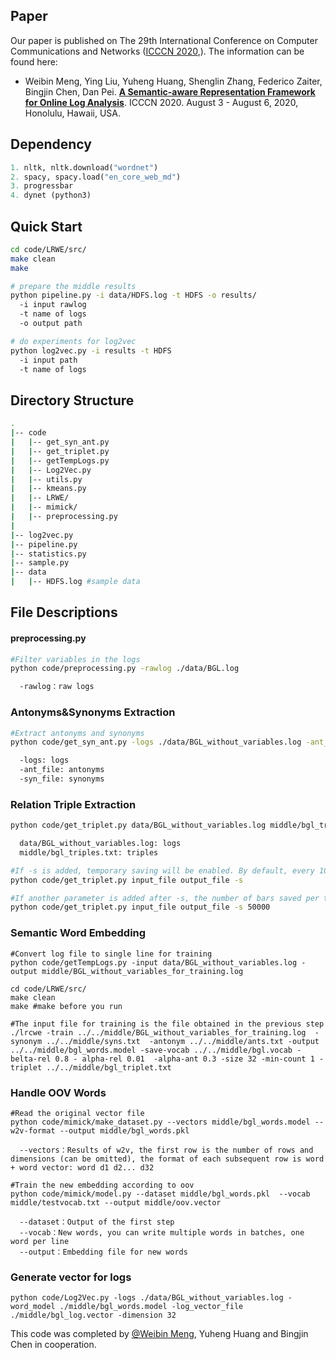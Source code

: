 ## Paper

Our paper is published on The 29th International Conference on Computer Communications and Networks 
([ICCCN 2020](http://www.icccn.org/icccn20/),). The information can be found here:

* Weibin Meng, Ying Liu, Yuheng Huang, Shenglin Zhang, Federico Zaiter, Bingjin Chen, Dan Pei. **[A Semantic-aware Representation Framework for Online Log Analysis](https://ieeexplore.ieee.org/stamp/stamp.jsp?arnumber=9209707)**.  ICCCN 2020. August 3 - August 6, 2020, Honolulu, Hawaii, USA.

## Dependency

```python
1. nltk, nltk.download("wordnet")
2. spacy, spacy.load("en_core_web_md")
3. progressbar
4. dynet (python3)
```

Quick Start
---

```bash
cd code/LRWE/src/ 
make clean
make 

# prepare the middle results 
python pipeline.py -i data/HDFS.log -t HDFS -o results/
  -i input rawlog
  -t name of logs
  -o output path

# do experiments for log2vec
python log2vec.py -i results -t HDFS
  -i input path
  -t name of logs
```

Directory Structure
---

```bash
.
|-- code
|   |-- get_syn_ant.py
|   |-- get_triplet.py
|   |-- getTempLogs.py
|   |-- Log2Vec.py
|   |-- utils.py
|   |-- kmeans.py
|   |-- LRWE/
|   |-- mimick/
|   |-- preprocessing.py
|
|-- log2vec.py
|-- pipeline.py
|-- statistics.py
|-- sample.py
|-- data
|   |-- HDFS.log #sample data

```

File Descriptions
---

#### preprocessing.py

```sh
#Filter variables in the logs
python code/preprocessing.py -rawlog ./data/BGL.log

  -rawlog：raw logs
```

### Antonyms&Synonyms Extraction
```sh
#Extract antonyms and synonyms 
python code/get_syn_ant.py -logs ./data/BGL_without_variables.log -ant_file ./middle/ants.txt -syn_file ./middle/syns.txt

  -logs: logs
  -ant_file: antonyms
  -syn_file: synonyms
```

### Relation Triple Extraction

```sh
python code/get_triplet.py data/BGL_without_variables.log middle/bgl_triplet.txt

  data/BGL_without_variables.log: logs
  middle/bgl_triples.txt: triples
```

```sh
#If -s is added, temporary saving will be enabled. By default, every 10000 pieces will be saved, named "temp\_" + output\_file
python code/get_triplet.py input_file output_file -s
```

```sh
#If another parameter is added after -s, the number of bars saved per time is modified
python code/get_triplet.py input_file output_file -s 50000 
```


### Semantic Word Embedding

```shell
#Convert log file to single line for training
python code/getTempLogs.py -input data/BGL_without_variables.log -output middle/BGL_without_variables_for_training.log
```

```shell
cd code/LRWE/src/ 
make clean
make #make before you run

#The input file for training is the file obtained in the previous step
./lrcwe -train ../../middle/BGL_without_variables_for_training.log  -synonym ../../middle/syns.txt  -antonym ../../middle/ants.txt -output ../../middle/bgl_words.model -save-vocab ../../middle/bgl.vocab -belta-rel 0.8 - alpha-rel 0.01  -alpha-ant 0.3 -size 32 -min-count 1 -triplet ../../middle/bgl_triplet.txt
```


### Handle OOV Words

```shell
#Read the original vector file
python code/mimick/make_dataset.py --vectors middle/bgl_words.model --w2v-format --output middle/bgl_words.pkl

  --vectors：Results of w2v, the first row is the number of rows and dimensions (can be omitted), the format of each subsequent row is word + word vector: word d1 d2... d32
```


```shell
#Train the new embedding according to oov
python code/mimick/model.py --dataset middle/bgl_words.pkl  --vocab middle/testvocab.txt --output middle/oov.vector

  --dataset：Output of the first step
  --vocab：New words, you can write multiple words in batches, one word per line
  --output：Embedding file for new words
```

### Generate vector for logs 
```shell
python code/Log2Vec.py -logs ./data/BGL_without_variables.log -word_model ./middle/bgl_words.model -log_vector_file ./middle/bgl_log.vector -dimension 32
```



This code was completed by [@Weibin Meng](https://github.com/WeibinMeng), Yuheng Huang and Bingjin Chen in cooperation.

